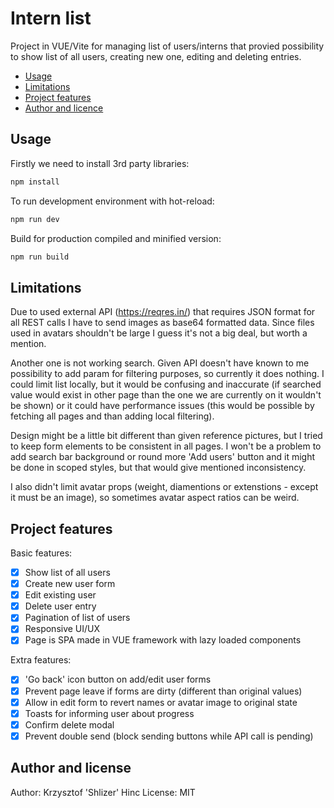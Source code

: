 # Intern list

Project in VUE/Vite for managing list of users/interns that provied possibility to show list of all users, creating new one, editing and deleting entries.

- [Usage](#usage)
- [Limitations](#Limitations)
- [Project features](#project-features)
- [Author and licence](#author-and-license)

## Usage

Firstly we need to install 3rd party libraries:

```sh
npm install
```

To run development environment with hot-reload:

```sh
npm run dev
```

Build for production compiled and minified version:

```sh
npm run build
```

## Limitations

Due to used external API (https://reqres.in/) that requires JSON format for all REST calls I have to send images as base64 formatted data. Since files used in avatars shouldn't be large I guess it's not a big deal, but worth a mention.

Another one is not working search. Given API doesn't have known to me possibility to add param for filtering purposes, so currently it does nothing. I could limit list locally, but it would be confusing and inaccurate (if searched value would exist in other page than the one we are currently on it wouldn't be shown) or it could have performance issues (this would be possible by fetching all pages and than adding local filtering).

Design might be a little bit different than given reference pictures, but I tried to keep form elements to be consistent in all pages. I won't be a problem to add search bar background or round more 'Add users' button and it might be done in scoped styles, but that would give mentioned inconsistency.

I also didn't limit avatar props (weight, diamentions or extenstions - except it must be an image), so sometimes avatar aspect ratios can be weird.

## Project features

Basic features:

- [x] Show list of all users
- [x] Create new user form
- [x] Edit existing user
- [x] Delete user entry
- [x] Pagination of list of users
- [x] Responsive UI/UX
- [x] Page is SPA made in VUE framework with lazy loaded components

Extra features:

- [x] 'Go back' icon button on add/edit user forms
- [x] Prevent page leave if forms are dirty (different than original values)
- [x] Allow in edit form to revert names or avatar image to original state
- [x] Toasts for informing user about progress
- [x] Confirm delete modal
- [x] Prevent double send (block sending buttons while API call is pending)

## Author and license

Author: Krzysztof 'Shlizer' Hinc
License: MIT
